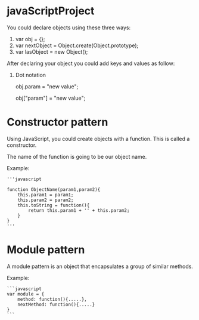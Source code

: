 # javaScriptProject

You could declare objects using these three ways:

1) var obj = {};
2) var nextObject = Object.create(Object.prototype);
3) var lasObject = new Object();

After declaring your object you could add keys and values as follow:

1) Dot notation

    obj.param = "new value";
    
    obj["param"] = "new value";
    
# Constructor pattern
Using JavaScript, you could create objects with a function. This is called a constructor. 

The name of the function is going to be our object name.

Example:

    '''javascript
    
    function ObjectName(param1,param2){
        this.param1 = param1;
        this.param2 = param2;
        this.toString = function(){
            return this.param1 + '' + this.param2;
        }    
    }
    '''
    
# Module pattern
A module pattern is an object that encapsulates a group of similar methods.

Example:

    ```javascript
    var module = {
        method: function(){.....},
        nextMethod: function(){.....}    
    }
    ```